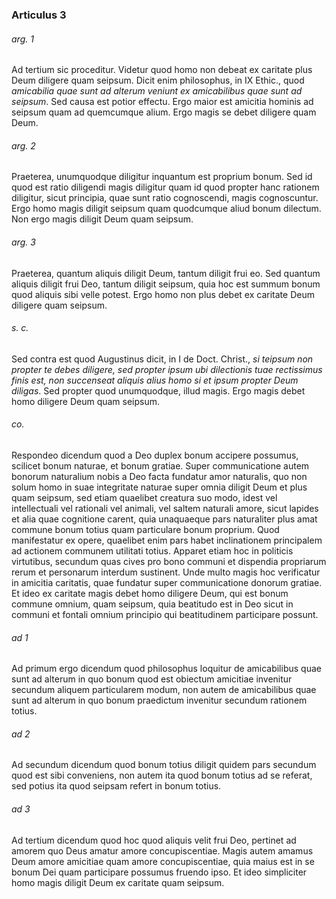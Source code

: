 ### Articulus 3

###### arg. 1
Ad tertium sic proceditur. Videtur quod homo non debeat ex caritate plus Deum diligere quam seipsum. Dicit enim philosophus, in IX Ethic., quod *amicabilia quae sunt ad alterum veniunt ex amicabilibus quae sunt ad seipsum*. Sed causa est potior effectu. Ergo maior est amicitia hominis ad seipsum quam ad quemcumque alium. Ergo magis se debet diligere quam Deum.

###### arg. 2
Praeterea, unumquodque diligitur inquantum est proprium bonum. Sed id quod est ratio diligendi magis diligitur quam id quod propter hanc rationem diligitur, sicut principia, quae sunt ratio cognoscendi, magis cognoscuntur. Ergo homo magis diligit seipsum quam quodcumque aliud bonum dilectum. Non ergo magis diligit Deum quam seipsum.

###### arg. 3
Praeterea, quantum aliquis diligit Deum, tantum diligit frui eo. Sed quantum aliquis diligit frui Deo, tantum diligit seipsum, quia hoc est summum bonum quod aliquis sibi velle potest. Ergo homo non plus debet ex caritate Deum diligere quam seipsum.

###### s. c.
Sed contra est quod Augustinus dicit, in I de Doct. Christ., *si teipsum non propter te debes diligere, sed propter ipsum ubi dilectionis tuae rectissimus finis est, non succenseat aliquis alius homo si et ipsum propter Deum diligas*. Sed propter quod unumquodque, illud magis. Ergo magis debet homo diligere Deum quam seipsum.

###### co.
Respondeo dicendum quod a Deo duplex bonum accipere possumus, scilicet bonum naturae, et bonum gratiae. Super communicatione autem bonorum naturalium nobis a Deo facta fundatur amor naturalis, quo non solum homo in suae integritate naturae super omnia diligit Deum et plus quam seipsum, sed etiam quaelibet creatura suo modo, idest vel intellectuali vel rationali vel animali, vel saltem naturali amore, sicut lapides et alia quae cognitione carent, quia unaquaeque pars naturaliter plus amat commune bonum totius quam particulare bonum proprium. Quod manifestatur ex opere, quaelibet enim pars habet inclinationem principalem ad actionem communem utilitati totius. Apparet etiam hoc in politicis virtutibus, secundum quas cives pro bono communi et dispendia propriarum rerum et personarum interdum sustinent. Unde multo magis hoc verificatur in amicitia caritatis, quae fundatur super communicatione donorum gratiae. Et ideo ex caritate magis debet homo diligere Deum, qui est bonum commune omnium, quam seipsum, quia beatitudo est in Deo sicut in communi et fontali omnium principio qui beatitudinem participare possunt.

###### ad 1
Ad primum ergo dicendum quod philosophus loquitur de amicabilibus quae sunt ad alterum in quo bonum quod est obiectum amicitiae invenitur secundum aliquem particularem modum, non autem de amicabilibus quae sunt ad alterum in quo bonum praedictum invenitur secundum rationem totius.

###### ad 2
Ad secundum dicendum quod bonum totius diligit quidem pars secundum quod est sibi conveniens, non autem ita quod bonum totius ad se referat, sed potius ita quod seipsam refert in bonum totius.

###### ad 3
Ad tertium dicendum quod hoc quod aliquis velit frui Deo, pertinet ad amorem quo Deus amatur amore concupiscentiae. Magis autem amamus Deum amore amicitiae quam amore concupiscentiae, quia maius est in se bonum Dei quam participare possumus fruendo ipso. Et ideo simpliciter homo magis diligit Deum ex caritate quam seipsum.

